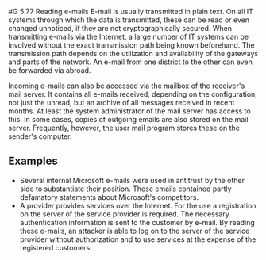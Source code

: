 #G 5.77 Reading e-mails
E-mail is usually transmitted in plain text. On all IT systems through which the data is transmitted, these can be read or even changed unnoticed, if they are not cryptographically secured. When transmitting e-mails via the Internet, a large number of IT systems can be involved without the exact transmission path being known beforehand. The transmission path depends on the utilization and availability of the gateways and parts of the network. An e-mail from one district to the other can even be forwarded via abroad.

Incoming e-mails can also be accessed via the mailbox of the receiver's mail server. It contains all e-mails received, depending on the configuration, not just the unread, but an archive of all messages received in recent months. At least the system administrator of the mail server has access to this. In some cases, copies of outgoing emails are also stored on the mail server. Frequently, however, the user mail program stores these on the sender's computer.



## Examples 
* Several internal Microsoft e-mails were used in antitrust by the other side to substantiate their position. These emails contained partly defamatory statements about Microsoft's competitors.
* A provider provides services over the Internet. For the use a registration on the server of the service provider is required. The necessary authentication information is sent to the customer by e-mail. By reading these e-mails, an attacker is able to log on to the server of the service provider without authorization and to use services at the expense of the registered customers.




